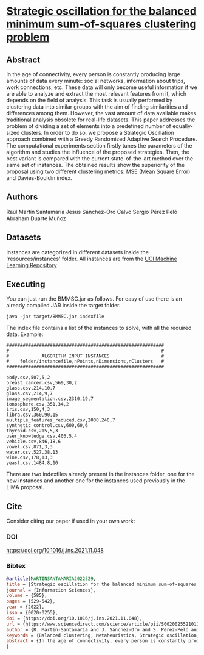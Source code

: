 # [Strategic oscillation for the balanced minimum sum-of-squares clustering problem](https://doi.org/10.1016/j.ins.2021.11.048)

## Abstract 
In the age of connectivity, every person is constantly producing large amounts of data every minute: social networks, information about trips, work connections, etc. These data will only become useful information if we are able to analyze and extract the most relevant features from it, which depends on the field of analysis. This task is usually performed by clustering data into similar groups with the aim of finding similarities and differences among them. However, the vast amount of data available makes traditional analysis obsolete for real-life datasets. This paper addresses the problem of dividing a set of elements into a predefined number of equally-sized clusters. In order to do so, we propose a Strategic Oscillation approach combined with a Greedy Randomized Adaptive Search Procedure. The computational experiments section firstly tunes the parameters of the algorithm and studies the influence of the proposed strategies. Then, the best variant is compared with the current state-of-the-art method over the same set of instances. The obtained results show the superiority of the proposal using two different clustering metrics: MSE (Mean Square Error) and Davies-Bouldin index.


## Authors
Raúl Martín Santamaría
Jesus Sánchez-Oro Calvo
Sergio Pérez Peló
Abraham Duarte Muñoz

## Datasets

Instances are categorized in different datasets inside the 'resources/instances' folder. All instances are from the [UCI Machine Learning Repository](https://archive.ics.uci.edu/ml/index.php)

## Executing

You can just run the BMMSC.jar as follows. For easy of use there is an already compiled JAR inside the target folder.

```
java -jar target/BMMSC.jar indexfile
```

The index file contains a list of the instances to solve, with all the required data. Example:

```
##########################################################
#                                                        #
#            ALGORITHM INPUT INSTANCES                   #
#    folder/instancefile,nPoints,nDimensions,nClusters   #
##########################################################

body.csv,507,5,2
breast_cancer.csv,569,30,2
glass.csv,214,10,7
glass.csv,214,9,7
image_segmentation.csv,2310,19,7
ionosphere.csv,351,34,2
iris.csv,150,4,3
libra.csv,360,90,15
multiple_features_reduced.csv,2000,240,7
synthetic_control.csv,600,60,6
thyroid.csv,215,5,3
user_knowledge.csv,403,5,4
vehicle.csv,846,18,6
vowel.csv,871,3,3
water.csv,527,38,13
wine.csv,178,13,3
yeast.csv,1484,8,10
```

There are two indexfiles already present in the instances folder, one for the new instances and another one for the instances used previously in the LIMA proposal. 

## Cite

Consider citing our paper if used in your own work:

### DOI
https://doi.org/10.1016/j.ins.2021.11.048

### Bibtex
```bibtex
@article{MARTINSANTAMARIA2022529,
title = {Strategic oscillation for the balanced minimum sum-of-squares clustering problem},
journal = {Information Sciences},
volume = {585},
pages = {529-542},
year = {2022},
issn = {0020-0255},
doi = {https://doi.org/10.1016/j.ins.2021.11.048},
url = {https://www.sciencedirect.com/science/article/pii/S0020025521011701},
author = {R. Martín-Santamaría and J. Sánchez-Oro and S. Pérez-Peló and A. Duarte},
keywords = {Balanced clustering, Metaheuristics, Strategic oscillation, GRASP, Infeasibility},
abstract = {In the age of connectivity, every person is constantly producing large amounts of data every minute: social networks, information about trips, work connections, etc. These data will only become useful information if we are able to analyze and extract the most relevant features from it, which depends on the field of analysis. This task is usually performed by clustering data into similar groups with the aim of finding similarities and differences among them. However, the vast amount of data available makes traditional analysis obsolete for real-life datasets. This paper addresses the problem of dividing a set of elements into a predefined number of equally-sized clusters. In order to do so, we propose a Strategic Oscillation approach combined with a Greedy Randomized Adaptive Search Procedure. The computational experiments section firstly tunes the parameters of the algorithm and studies the influence of the proposed strategies. Then, the best variant is compared with the current state-of-the-art method over the same set of instances. The obtained results show the superiority of the proposal using two different clustering metrics: MSE (Mean Square Error) and Davies-Bouldin index.}
}
```
